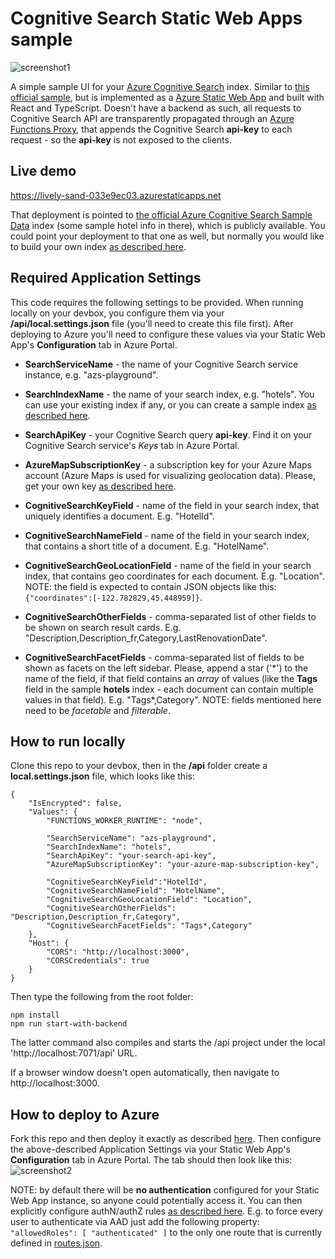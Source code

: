 # Cognitive Search Static Web Apps sample

![screenshot1](https://raw.githubusercontent.com/scale-tone/cognitive-search-static-web-apps-sample-ui/master/public/screenshot1.png)

A simple sample UI for your [Azure Cognitive Search](https://azure.microsoft.com/en-us/services/search/) index. Similar to [this official sample](https://github.com/Azure-Samples/azure-search-knowledge-mining/tree/master/02%20-%20Web%20UI%20Template), but is implemented as a [Azure Static Web App](https://docs.microsoft.com/en-us/azure/static-web-apps/) and built with React and TypeScript. Doesn't have a backend as such, all requests to Cognitive Search API are transparently propagated through an [Azure Functions Proxy](https://github.com/scale-tone/cognitive-search-static-web-apps-sample-ui/blob/master/api/proxies.json), that appends the Cognitive Search **api-key** to each request - so the  **api-key** is not exposed to the clients.

## Live demo

https://lively-sand-033e9ec03.azurestaticapps.net 

That deployment is pointed to [the official Azure Cognitive Search Sample Data](https://docs.microsoft.com/en-us/samples/azure-samples/azure-search-sample-data/azure-search-sample-data/) index (some sample hotel info in there), which is publicly available. You could point your deployment to that one as well, but normally you would like to build your own index [as described here](https://docs.microsoft.com/en-us/azure/search/search-get-started-portal#step-1---start-the-import-data-wizard-and-create-a-data-source).

## Required Application Settings

This code requires the following settings to be provided. When running locally on your devbox, you configure them via your **/api/local.settings.json** file (you'll need to create this file first). After deploying to Azure you'll need to configure these values via your Static Web App's **Configuration** tab in Azure Portal.

* **SearchServiceName** - the name of your Cognitive Search service instance, e.g. "azs-playground".
* **SearchIndexName** - the name of your search index, e.g. "hotels". You can use your existing index if any, or you can create a sample index [as described here](https://docs.microsoft.com/en-us/azure/search/search-get-started-portal#step-1---start-the-import-data-wizard-and-create-a-data-source).
* **SearchApiKey** - your Cognitive Search query **api-key**. Find it on your Cognitive Search service's *Keys* tab in Azure Portal.
* **AzureMapSubscriptionKey** - a subscription key for your Azure Maps account (Azure Maps is used for visualizing geolocation data). Please, get your own key [as described here](https://docs.microsoft.com/en-us/azure/azure-maps/azure-maps-authentication). 

* **CognitiveSearchKeyField** - name of the field in your search index, that uniquely identifies a document. E.g. "HotelId".
* **CognitiveSearchNameField** - name of the field in your search index, that contains a short title of a document. E.g. "HotelName".
* **CognitiveSearchGeoLocationField** - name of the field in your search index, that contains geo coordinates for each document. E.g. "Location". NOTE: the field is expected to contain JSON objects like this: `{"coordinates":[-122.782829,45.448959]}`.
* **CognitiveSearchOtherFields** - comma-separated list of other fields to be shown on search result cards. E.g. "Description,Description_fr,Category,LastRenovationDate".
* **CognitiveSearchFacetFields** - comma-separated list of fields to be shown as facets on the left sidebar. Please, append a star ('\*') to the name of the field, if that field contains an *array* of values (like the **Tags** field in the sample **hotels** index - each document can contain multiple values in that field). E.g. "Tags*,Category". NOTE: fields mentioned here need to be *facetable* and *filterable*. 

## How to run locally

Clone this repo to your devbox, then in the **/api** folder create a **local.settings.json** file, which looks like this:
```
{
    "IsEncrypted": false,
    "Values": {
        "FUNCTIONS_WORKER_RUNTIME": "node",

        "SearchServiceName": "azs-playground",
        "SearchIndexName": "hotels",
        "SearchApiKey": "your-search-api-key",
        "AzureMapSubscriptionKey": "your-azure-map-subscription-key",
        
        "CognitiveSearchKeyField":"HotelId",
        "CognitiveSearchNameField": "HotelName",
        "CognitiveSearchGeoLocationField": "Location",
        "CognitiveSearchOtherFields": "Description,Description_fr,Category",
        "CognitiveSearchFacetFields": "Tags*,Category"
    },
    "Host": {
        "CORS": "http://localhost:3000",
        "CORSCredentials": true
    }
}
```

Then type the following from the root folder:
```
npm install
npm run start-with-backend
```

The latter command also compiles and starts the /api project under the local 'http://localhost:7071/api' URL.

If a browser window doesn't open automatically, then navigate to http://localhost:3000.

## How to deploy to Azure

Fork this repo and then deploy it exactly as described [here](https://docs.microsoft.com/en-us/azure/static-web-apps/getting-started?tabs=react#create-a-static-web-app). 
Then configure the above-described Application Settings via your Static Web App's **Configuration** tab in Azure Portal. The tab should then look like this:
![screenshot2](https://raw.githubusercontent.com/scale-tone/cognitive-search-static-web-apps-sample-ui/master/public/screenshot2.png)

NOTE: by default there will be **no authentication** configured for your Static Web App instance, so anyone could potentially access it. You can then explicitly configure authN/authZ rules [as described here](https://docs.microsoft.com/en-us/azure/static-web-apps/authentication-authorization). E.g. to force every user to authenticate via AAD just add the following property: `"allowedRoles": [ "authenticated" ]` to the only one route that is currently defined in [routes.json](https://github.com/scale-tone/cognitive-search-static-web-apps-sample-ui/blob/master/public/routes.json).
